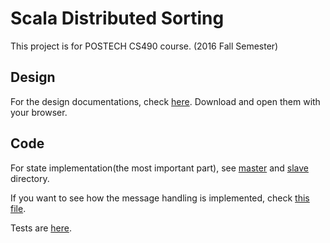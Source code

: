 Scala Distributed Sorting
===
This project is for POSTECH CS490 course. (2016 Fall Semester)

## Design
For the design documentations, check [here](Design). Download and open them with your browser.

## Code
For state implementation(the most important part), see [master](src/main/scala/dsorting/states/master) and [slave](src/main/scala/dsorting/states/slave) directory.

If you want to see how the message handling is implemented, check [this file](src/main/scala/dsorting/messaging/Messaging.scala).

Tests are [here](src/test/scala/dsorting).
